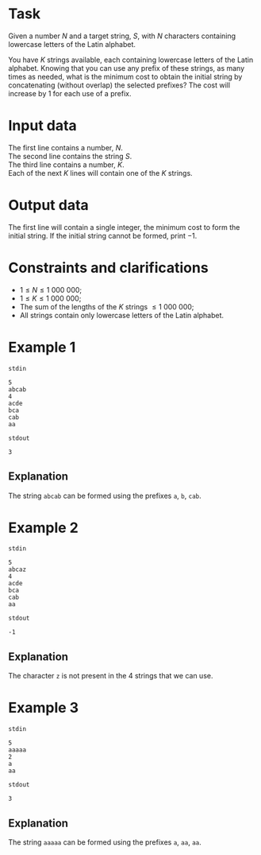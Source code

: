
# Task

Given a number $N$ and a target string, $S$, with $N$ characters containing lowercase letters of the Latin alphabet.

You have $K$ strings available, each containing lowercase letters of the Latin alphabet. Knowing that you can use any prefix of these strings, as many times as needed, what is the minimum cost to obtain the initial string by concatenating (without overlap) the selected prefixes? The cost will increase by $1$ for each use of a prefix.

# Input data

The first line contains a number, $N$.  
The second line contains the string $S$.  
The third line contains a number, $K$.  
Each of the next $K$ lines will contain one of the $K$ strings.

# Output data

The first line will contain a single integer, the minimum cost to form the initial string. If the initial string cannot be formed, print $-1$.

# Constraints and clarifications

* $1 \leq N \leq 1 \ 000 \ 000$;
* $1 \leq K \leq 1 \ 000 \ 000$;
* The sum of the lengths of the $K$ strings $\leq 1 \ 000 \ 000$;
* All strings contain only lowercase letters of the Latin alphabet.

# Example 1

`stdin`
```
5
abcab
4
acde
bca
cab
aa
```

`stdout`
```
3
```

## Explanation

The string `abcab` can be formed using the prefixes `a`, `b`, `cab`.

# Example 2

`stdin`
```
5
abcaz
4
acde
bca
cab
aa
```

`stdout`
```
-1
```

## Explanation

The character `z` is not present in the $4$ strings that we can use.

# Example 3

`stdin`
```
5
aaaaa
2
a
aa
```

`stdout`
```
3
```

## Explanation

The string `aaaaa` can be formed using the prefixes `a`, `aa`, `aa`.
